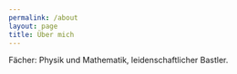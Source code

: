 ```yaml
---
permalink: /about
layout: page
title: Über mich
---
```


Fächer: Physik und Mathematik, leidenschaftlicher Bastler.
